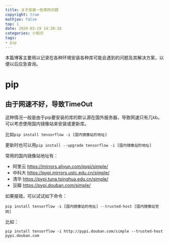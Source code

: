 ```yaml
---
title: 关于安装一些库的问题
copyright: true
mathjax: false
top: 1
date: 2020-03-19 14:30:16
categories: 小知识
tags:
- pip
---
```


本篇博客主要用以记录在各种环境安装各种库可能会遇到的问题及其解决方案，以便以后应急查询。

<!--more-->

# pip

## 由于网速不好，导致TimeOut

这种情况一般是由于pip要安装的库的默认源在国外服务器，导致网速只有几kb。可以考虑使用国内镜像站来安装或更新库。

比如`pip install tensorflow -i [国内镜像站的地址]`

更新时也可以用`pip install --upgrade tensorflow -i [国内镜像站的地址]`

常用的国内镜像站地址有：
- 阿里云 https://mirrors.aliyun.com/pypi/simple/
- 中科大 https://pypi.mirrors.ustc.edu.cn/simple/
- 清华 https://pypi.tuna.tsinghua.edu.cn/simple/
- 豆瓣 https://pypi.douban.com/simple/

如果报错，可以试试如下命令：

`pip install tensorflow -i [国内镜像站的地址] --trusted-host [国内镜像站官网]`

比如：

`pip install tensorflow -i http://pypi.douban.com/simple --trusted-host pypi.douban.com`